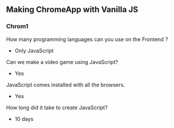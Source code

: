 ## Making ChromeApp with Vanilla JS 

### Chrom1

How many programming languages can you use on the Frontend ? 
 - Only JavaScript

Can we make a video game using JavaScript?
 - Yes

JavaScript comes installed with all the browsers.
 - Yes

How long did it take to create JavaScript?
 - 10 days
